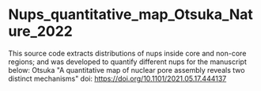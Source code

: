 # Nups_quantitative_map_Otsuka_Nature_2022
This source code extracts distributions of nups inside core and non-core regions; and was developed to quantify different nups for the manuscript below: Otsuka "A quantitative map of nuclear pore assembly reveals two distinct mechanisms" doi: https://doi.org/10.1101/2021.05.17.444137 
